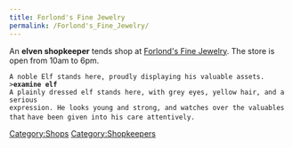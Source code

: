 ```yaml
---
title: Forlond's Fine Jewelry
permalink: /Forlond's_Fine_Jewelry/
---
```


An **elven shopkeeper** tends shop at [Forlond's Fine
Jewelry](Forlond's_Fine_Jewelry "wikilink"). The store is open from 10am
to 6pm.

`A noble Elf stands here, proudly displaying his valuable assets.`
`>`**`examine elf`**
`A plainly dressed elf stands here, with grey eyes, yellow hair, and a serious`
`expression. He looks young and strong, and watches over the valuables that`
`have been given into his care attentively.`

[Category:Shops](Category:Shops "wikilink")
[Category:Shopkeepers](Category:Shopkeepers "wikilink")